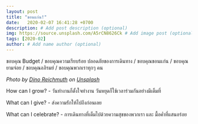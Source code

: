 ```yaml
---
layout: post
title: "ขอนแก่น!"
date:   2020-02-07 16:41:28 +0700
description: # Add post description (optional)
img: https://source.unsplash.com/A5rCN8626Ck # Add image post (optional)
tags: [2020-02]
author: # Add name author (optional)
---
```

ขอบคุณ Budget / ขอบคุณความเรียบร้อย ปลอดภัยของการเดินทาง / ขอบคุณขอนแก่น / ขอบคุณยามจ่อย / ขอบคุณอภิรมย์ / ขอบคุณพวกเราทุกๆ คน

*Photo by [Dino Reichmuth](https://unsplash.com/@dinoreichmuth) on [Unsplash](https://unsplash.com)*

<i class="fa fa-child" style="color:plum"></i>

How can I grow? - วันทำงานก็ตั้งใจทำงาน วันหยุดก็ใช้เวลาร่วมกันอย่างมีเต็มที่

What can I give? - ส่งความรักให้ไปถึงก่อนเลย

What can I celebrate? - การเดินทางที่เต็มไปด้วยความสุขของพวกเรา และ มื้อค่ำที่แสนอร่อย
